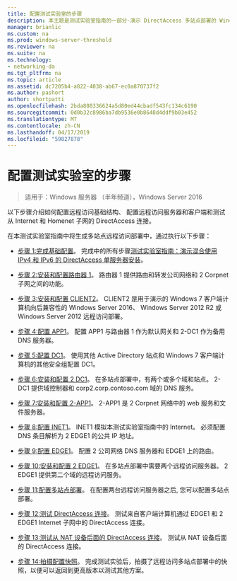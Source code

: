 ```yaml
---
title: 配置测试实验室的步骤
description: 本主题是测试实验室指南的一部分-演示 DirectAccess 多站点部署的 Windows Server 2016
manager: brianlic
ms.custom: na
ms.prod: windows-server-threshold
ms.reviewer: na
ms.suite: na
ms.technology:
- networking-da
ms.tgt_pltfrm: na
ms.topic: article
ms.assetid: dc7205b4-a822-4038-ab67-ec0a870737f2
ms.author: pashort
author: shortpatti
ms.openlocfilehash: 2bda808336624a5d80ed44cbadf543fc134c6190
ms.sourcegitcommit: 0d0b32c8986ba7db9536e0b8648d4ddf9b03e452
ms.translationtype: MT
ms.contentlocale: zh-CN
ms.lasthandoff: 04/17/2019
ms.locfileid: "59827878"
---
```

# <a name="steps-for-configuring-the-test-lab"></a>配置测试实验室的步骤

>适用于：Windows 服务器 （半年频道），Windows Server 2016

以下步骤介绍如何配置远程访问基础结构、 配置远程访问服务器和客户端和测试从 Internet 和 Homenet 子网的 DirectAccess 连接。  
  
在本测试实验室指南中将生成多站点远程访问部署中，通过执行以下步骤：  
  
-   [步骤 1:完成基础配置](assetId:///9eb4a9ba-9118-4ea3-8963-e643ec81c3ed)。 完成中的所有步骤[测试实验室指南：演示混合使用 IPv4 和 IPv6 的 DirectAccess 单服务器安装](https://go.microsoft.com/fwlink/p/?LinkId=237004)。  
  
-   [步骤 2:安装和配置路由器 1](assetId:///e4b1a298-d5b0-410e-970b-c5358a9378f9)。 路由器 1 提供路由和转发公司网络和 2 Corpnet 子网之间的功能。  
  
-   [步骤 3:安装和配置 CLIENT2](assetId:///6cbee1b5-f6f6-443f-8fa9-31cc5c05a0ee)。 CLIENT2 是用于演示的 Windows 7 客户端计算机向后兼容性的 Windows Server 2016、 Windows Server 2012 R2 或 Windows Server 2012 远程访问部署。  
  
-   [步骤 4:配置 APP1](assetId:///a0ee655e-c01e-4bf3-a7b3-064e9614f810)。 配置 APP1 与路由器 1 作为默认网关和 2-DC1 作为备用 DNS 服务器。  
  
-   [步骤 5:配置 DC1](assetId:///205ca795-93ce-4e53-aa6b-b44c87f0e14a)。 使用其他 Active Directory 站点和 Windows 7 客户端计算机的其他安全组配置 DC1。  
  
-   [步骤 6:安装和配置 2 DC1](assetId:///16752f61-edbf-4ff4-9d7a-e2077b66a127)。 在多站点部署中，有两个或多个域和站点。 2-DC1 提供域控制器和 corp2.corp.contoso.com 域的 DNS 服务。  
  
-   [步骤 7:安装和配置 2-APP1](assetId:///7d04b54e-590a-4d33-9766-415789859f29)。 2-APP1 是 2 Corpnet 网络中的 web 服务和文件服务器。  
  
-   [步骤 8:配置 INET1](assetId:///8ecc0b63-8626-4939-8d26-3d51d051d231)。 INET1 模拟本测试实验室指南中的 Internet。 必须配置 DNS 条目解析为 2 EDGE1 的公共 IP 地址。  
  
-   [步骤 9:配置 EDGE1](assetId:///562744dc-30f6-42fa-bd5f-60a013b2179e)。 配置 2 公司网络 DNS 服务器和 EDGE1 上的路由。  
  
-   [步骤 10:安装和配置 2 EDGE1](assetId:///1938c4f3-ca96-475d-9f2e-6bea3b7a4130)。 在多站点部署中需要两个远程访问服务器。 2 EDGE1 提供第二个域的远程访问服务。  
  
-   [步骤 11:配置多站点部署](assetId:///537e4b68-043f-49c9-94d8-15ce8c4b18e2)。 在配置两台远程访问服务器之后, 您可以配置多站点部署。  
  
-   [步骤 12:测试 DirectAccess 连接](assetId:///aa293b5d-4b6f-4004-95f3-0ab54804b15c)。 测试来自客户端计算机通过 EDGE1 和 2 EDGE1 Internet 子网中的 DirectAccess 连接。  
  
-   [步骤 13:测试从 NAT 设备后面的 DirectAccess 连接](assetId:///41f8195b-00a1-4991-9db8-3703514dbe0c)。 测试从 NAT 设备后面的 DirectAccess 连接。  
  
-   [步骤 14:拍摄配置快照](assetId:///7b56d5c9-c334-463e-9e29-d652ca110d84)。 完成测试实验后，拍摄了远程访问多站点部署中的快照，以便可以返回到更高版本以测试其他方案。  
  


